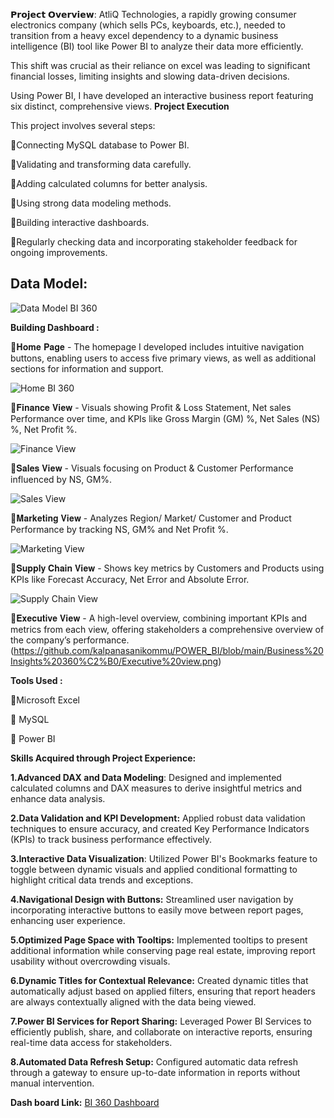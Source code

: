 𝗣𝗿𝗼𝗷𝗲𝗰𝘁 𝗢𝘃𝗲𝗿𝘃𝗶𝗲𝘄:
AtliQ Technologies, a rapidly growing consumer electronics company (which sells PCs, keyboards, etc.), needed to transition from a heavy excel dependency to a dynamic business intelligence (BI) tool like Power BI to analyze their data more efficiently.

This shift was crucial as their reliance on excel was leading to significant financial losses, limiting insights and slowing data-driven decisions.

Using Power BI, I have developed an interactive business report featuring six distinct, comprehensive views.
**Project Execution**

This project involves several steps:

🔸Connecting MySQL database to Power BI.

🔸Validating and transforming data carefully.

🔸Adding calculated columns for better analysis.

🔸Using strong data modeling methods.

🔸Building interactive dashboards.

🔸Regularly checking data and incorporating stakeholder feedback for ongoing improvements.
## **Data Model:**
![Data Model BI 360](https://raw.githubusercontent.com/kalpanasanikommu/POWER_BI/main/Business%20Insights%20360%C2%B0/Data%20Model_BI%20360.png)

**Building Dashboard :**

🔹𝐇𝐨𝐦𝐞 𝐏𝐚𝐠𝐞 - The homepage I developed includes intuitive navigation buttons, enabling users to access five primary views, as well as additional sections for information and support.

![Home BI 360](https://raw.githubusercontent.com/kalpanasanikommu/POWER_BI/main/Business%20Insights%20360%C2%B0/Home_BI%20360.png)


🔹𝐅𝐢𝐧𝐚𝐧𝐜𝐞 𝐕𝐢𝐞𝐰 - Visuals showing Profit & Loss Statement, Net sales Performance over time, and KPIs like Gross Margin (GM) %, Net Sales (NS) %, Net Profit %.

![Finance View](https://raw.githubusercontent.com/kalpanasanikommu/POWER_BI/main/Business%20Insights%20360%C2%B0/Finance%20View.png)


🔹𝐒𝐚𝐥𝐞𝐬 𝐕𝐢𝐞𝐰 - Visuals focusing on Product & Customer Performance influenced by NS, GM%.

![Sales View](https://raw.githubusercontent.com/kalpanasanikommu/POWER_BI/main/Business%20Insights%20360%C2%B0/sales%20view.png)


🔹𝐌𝐚𝐫𝐤𝐞𝐭𝐢𝐧𝐠 𝐕𝐢𝐞𝐰 - Analyzes Region/ Market/ Customer and Product Performance by tracking NS, GM% and Net Profit %.

![Marketing View](https://raw.githubusercontent.com/kalpanasanikommu/POWER_BI/main/Business%20Insights%20360%C2%B0/Marketing%20view.png)

🔹𝐒𝐮𝐩𝐩𝐥𝐲 𝐂𝐡𝐚𝐢𝐧 𝐕𝐢𝐞𝐰 - Shows key metrics by Customers and Products using KPIs like Forecast Accuracy, Net Error and Absolute Error.

![Supply Chain View](https://raw.githubusercontent.com/kalpanasanikommu/POWER_BI/main/Business%20Insights%20360%C2%B0/Supply%20chain%20view.png)


🔹𝐄𝐱𝐞𝐜𝐮𝐭𝐢𝐯𝐞 𝐕𝐢𝐞𝐰 - A high-level overview, combining important KPIs and metrics from each view, offering stakeholders a comprehensive overview of the company’s performance.(https://github.com/kalpanasanikommu/POWER_BI/blob/main/Business%20Insights%20360%C2%B0/Executive%20view.png)


**Tools Used :**

🔸Microsoft Excel

🔸 MySQL

🔸 Power BI

**Skills Acquired through Project Experience:**

**1.Advanced DAX and Data Modeling**: Designed and implemented calculated columns and DAX measures to derive insightful metrics and enhance data analysis.

**2.Data Validation and KPI Development:** Applied robust data validation techniques to ensure accuracy, and created Key Performance Indicators (KPIs) to track business performance effectively.

**3.Interactive Data Visualization**: Utilized Power BI's Bookmarks feature to toggle between dynamic visuals and applied conditional formatting to highlight critical data trends and exceptions.

**4.Navigational Design with Buttons:** Streamlined user navigation by incorporating interactive buttons to easily move between report pages, enhancing user experience.

**5.Optimized Page Space with Tooltips:** Implemented tooltips to present additional information while conserving page real estate, improving report usability without overcrowding visuals.

**6.Dynamic Titles for Contextual Relevance:** Created dynamic titles that automatically adjust based on applied filters, ensuring that report headers are always contextually aligned with the data being viewed.

**7.Power BI Services for Report Sharing:** Leveraged Power BI Services to efficiently publish, share, and collaborate on interactive reports, ensuring real-time data access for stakeholders.

**8.Automated Data Refresh Setup:** Configured automatic data refresh through a gateway to ensure up-to-date information in reports without manual intervention.

**Dash board Link:** [BI 360 Dashboard](https://app.powerbi.com/view?r=eyJrIjoiNDE0YjdlZGYtZWFiZC00MDA4LTlhZjAtZGFmMmI1OTM0ZjBmIiwidCI6ImM2ZTU0OWIzLTVmNDUtNDAzMi1hYWU5LWQ0MjQ0ZGM1YjJjNCJ9)

